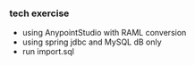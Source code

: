 ### tech exercise

* using AnypointStudio with RAML conversion
* using spring jdbc and MySQL dB only
* run import.sql
